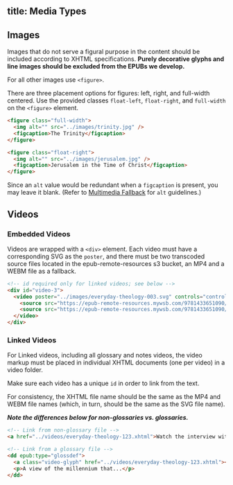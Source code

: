 title: Media Types
---

## Images

Images that do not serve a figural purpose in the content should be included according to XHTML specifications. **Purely decorative glyphs and line images should be excluded from the EPUBs we develop.**

For all other images use `<figure>`.

There are three placement options for figures: left, right, and full-width centered. Use the provided classes `float-left`, `float-right`, and `full-width` on the `<figure>` element.

```html
<figure class="full-width">
  <img alt="" src="../images/trinity.jpg" />
  <figcaption>The Trinity</figcaption>
</figure>

<figure class="float-right">
  <img alt="" src="../images/jerusalem.jpg" />
  <figcaption>Jerusalem in the Time of Christ</figcaption>
</figure>
```

Since an `alt` value would be redundant when a `figcaption` is present, you may leave it blank. (Refer to [Multimedia Fallback](html_style.html#Multimedia-Fallback) for `alt` guidelines.)

## Videos

### Embedded Videos

Videos are wrapped with a `<div>` element. Each video must have a corresponding SVG as the `poster`, and there must be two transcoded source files located in the epub-remote-resources s3 bucket, an MP4 and a WEBM file as a fallback.

```html
<!-- id required only for linked videos; see below -->
<div id="video-3">
  <video poster="../images/everyday-theology-003.svg" controls="controls" preload="none">
    <source src="https://epub-remote-resources.mywsb.com/9781433651090/everyday-theology-003.mp4" type="video/mp4" />
    <source src="https://epub-remote-resources.mywsb.com/9781433651090/everyday-theology-003.webm" type="video/webm" />
  </video>
</div>
```

### Linked Videos

For Linked videos, including all glossary and notes videos, the video markup must be placed in individual XHTML documents (one per video) in a video folder.

Make sure each video has a unique `id` in order to link from the text.

For consistency, the XHTML file name should be the same as the MP4 and WEBM file names (which, in turn, should be the same as the SVG file name).

***Note the differences below for non-glossaries vs. glossaries.***

```html
<!-- Link from non-glossary file -->
<a href="../videos/everyday-theology-123.xhtml">Watch the interview with Soandso.</a>

<!-- Link from a glossary file -->
<dd epub:type="glossdef">
  <a class="video-glyph" href="../videos/everyday-theology-123.xhtml"></a>
  <p>A view of the millennium that...</p>
</dd>
```
